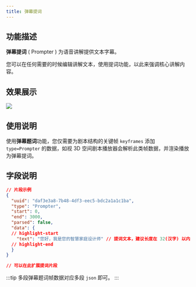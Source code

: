 ```yaml
---
title: 弹幕提词
---
```


## 功能描述
**弹幕提词** ( Prompter ) 为语音讲解提供文本字幕。

您可以在任何需要的时候编辑讲解文本，使用提词功能，以此来强调核心讲解内容。

## 效果展示

<img src="//vrlab-public.ljcdn.com/common/file/web/8b7cb0fc-285a-4e04-90e1-73a19ec7fc6a.png"/>

## 使用说明
使用**弹幕题词**功能，您仅需要为剧本结构的关键帧 `keyframes` 添加 `type=Prompter` 的数据，如视 3D 空间剧本播放器会解析此类帧数据，并渲染播放为弹幕提词。

## 字段说明

```json title="弹幕提词类型数据样例"
// 片段示例
{
  "uuid": "daf3e3a8-7b48-4df3-eec5-bdc2a1a1c1ba",
  "type": "Prompter", 
  "start": 0, 
  "end": 3000,
  "parsed": false,
  "data": {
  // highlight-start
    "text": "您好，我是您的智慧家庭设计师" // 提词文本，建议长度在 32(汉字) 以内。
  // highlight-end
  }
}

// 可以在此扩展提词片段
```

:::tip
多段弹幕题词帧数据对应多段 `json` 即可。 
:::
